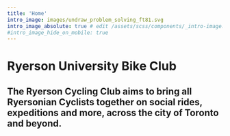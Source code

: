 ```yaml
---
title: 'Home'
intro_image: images/undraw_problem_solving_ft81.svg
intro_image_absolute: true # edit /assets/scss/components/_intro-image.scss for full control
#intro_image_hide_on_mobile: true
---
```


# Ryerson University Bike Club

## The Ryerson Cycling Club aims to bring all Ryersonian Cyclists together on social rides, expeditions and more, across the city of Toronto and beyond.
